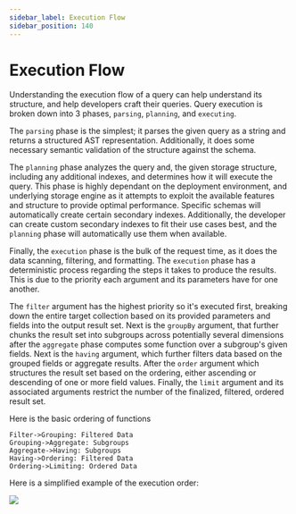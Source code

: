 ```yaml
---
sidebar_label: Execution Flow
sidebar_position: 140
---
```

# Execution Flow

Understanding the execution flow of a query can help understand its structure, and help developers craft their queries. Query execution is broken down into 3 phases, `parsing`, `planning`, and `executing`. 

The `parsing` phase is the simplest; it parses the given query as a string and returns a structured AST representation. Additionally, it does some necessary semantic validation of the structure against the schema. 

The `planning` phase analyzes the query and, the given storage structure, including any additional indexes, and determines how it will execute the query. This phase is highly dependant on the deployment environment, and underlying storage engine as it attempts to exploit the available features and structure to provide optimal performance. Specific schemas will automatically create certain secondary indexes. Additionally, the developer can create custom secondary indexes to fit their use cases best, and the `planning` phase will automatically use them when available.

Finally, the `execution` phase is the bulk of the request time, as it does the data scanning, filtering, and formatting. The `execution` phase has a deterministic process regarding the steps it takes to produce the results. This is due to the priority each argument and its parameters have for one another. 

The `filter` argument has the highest priority so it's executed first, breaking down the entire target collection based on its provided parameters and fields into the output result set. Next is the `groupBy` argument, that further chunks the result set into subgroups across potentially several dimensions after the `aggregate` phase computes some function over a subgroup's given fields. Next is the `having` argument, which further filters data based on the grouped fields or aggregate results. After the `order` argument which structures the result set based on the ordering, either ascending or descending of one or more field values. Finally, the `limit` argument and its associated arguments restrict the number of the finalized, filtered, ordered result set.

Here is the basic ordering of functions
```sequence
Filter->Grouping: Filtered Data
Grouping->Aggregate: Subgroups
Aggregate->Having: Subgroups
Having->Ordering: Filtered Data
Ordering->Limiting: Ordered Data
```

Here is a simplified example of the execution order:

![](https://i.imgur.com/Yf0KJ5A.png)